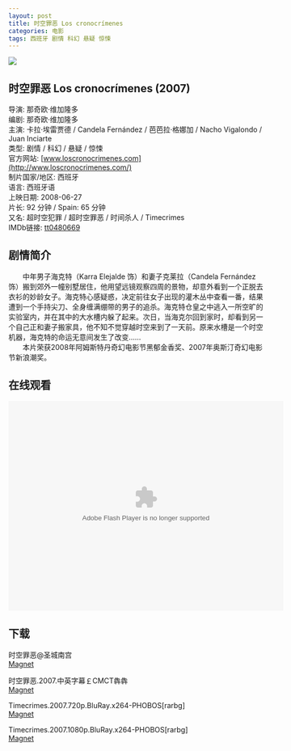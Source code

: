```yaml
---
layout: post
title: 时空罪恶 Los cronocrímenes
categories: 电影
tags: 西班牙 剧情 科幻 悬疑 惊悚
---
```


[![](http://i3.piimg.com/488a98ad0fdf4fcat.jpg)](http://i3.piimg.com/488a98ad0fdf4fca.jpg)

## 时空罪恶 Los cronocrímenes (2007)
导演: 那奇欧·维加隆多  
编剧: 那奇欧·维加隆多  
主演: 卡拉·埃雷贾德 / Candela Fernández / 芭芭拉·格娜加 / Nacho Vigalondo / Juan Inciarte  
类型: 剧情 / 科幻 / 悬疑 / 惊悚  
官方网站: [www.loscronocrimenes.com](http://www.loscronocrimenes.com/)  
制片国家/地区: 西班牙  
语言: 西班牙语  
上映日期: 2008-06-27  
片长: 92 分钟 / Spain: 65 分钟  
又名: 超时空犯罪 / 超时空罪恶 / 时间杀人 / Timecrimes  
IMDb链接: [tt0480669](http://www.imdb.com/title/tt0480669)

## 剧情简介
　　中年男子海克特（Karra Elejalde 饰）和妻子克莱拉（Candela Fernández 饰）搬到郊外一幢别墅居住，他用望远镜观察四周的景物，却意外看到一个正脱去衣衫的妙龄女子。海克特心感疑惑，决定前往女子出现的灌木丛中查看一番，结果遭到一个手持尖刀、全身缠满绷带的男子的追杀。海克特仓皇之中逃入一所空旷的实验室内，并在其中的大水槽内躲了起来。次日，当海克尔回到家时，却看到另一个自己正和妻子搬家具，他不知不觉穿越时空来到了一天前。原来水槽是一个时空机器，海克特的命运无意间发生了改变……  
　　本片荣获2008年阿姆斯特丹奇幻电影节黑郁金香奖、2007年奥斯汀奇幻电影节新浪潮奖。

## 在线观看
<embed height="415" width="544" quality="high" allowfullscreen="true" type="application/x-shockwave-flash" src="http://static.hdslb.com/miniloader.swf" flashvars="aid=2420576&page=3" pluginspage="http://www.adobe.com/shockwave/download/download.cgi?P1_Prod_Version=ShockwaveFlash" />

## 下载
时空罪恶@圣城南宫  
[Magnet](magnet:?xt=urn:btih:9F2CDB1C7F1679CB6B06AD137059382EFF6B55C8)

时空罪恶.2007.中英字幕￡CMCT犇犇  
[Magnet](magnet:?xt=urn:btih:01DD6F38F326CF23636704404F2CBFB06C05B6CD)

Timecrimes.2007.720p.BluRay.x264-PHOBOS[rarbg]  
[Magnet](magnet:?xt=urn:btih:408C7517730D20645C66FBB38D93420464E8CD5E)

Timecrimes.2007.1080p.BluRay.x264-PHOBOS[rarbg]  
[Magnet](magnet:?xt=urn:btih:9FFDF6B9576F788729095E5BDEC125460216AC70)
